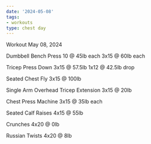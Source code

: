 ```yaml
---
date: '2024-05-08'
tags:
- workouts
type: chest day
---
```


Workout May 08, 2024

Dumbbell Bench Press
10 @ 45lb each
3x15 @ 60lb each

Tricep Press Down
3x15 @ 57.5lb
1x12 @ 42.5lb drop

Seated Chest Fly
3x15 @ 100lb

Single Arm Overhead Tricep Extension
3x15 @ 20lb

Chest Press Machine
3x15 @ 35lb each

Seated Calf Raises
4x15 @ 55lb

Crunches
4x20 @ 0lb

Russian Twists
4x20 @ 8lb